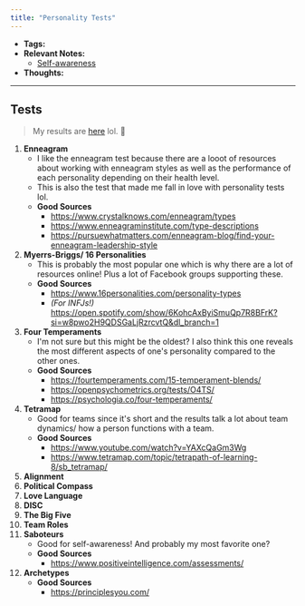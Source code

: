 ```yaml
---
title: "Personality Tests"
---
```


- **Tags:** 
- **Relevant Notes:**
	- [Self-awareness](notes/perdev/mh/self-awareness.md)
- **Thoughts:**

---
## Tests

> My results are [here](https://chloeabrasada.online/d0763cb237db450c85b33a09570657ab?v=f2fb42ea2e75490390f98a22f979e52e) lol. 👻

1. **Enneagram**
	- I like the enneagram test because there are a looot of resources about working with enneagram styles as well as the performance of each personality depending on their health level.
	- This is also the test that made me fall in love with personality tests lol.
	- **Good Sources**
		- https://www.crystalknows.com/enneagram/types
		- https://www.enneagraminstitute.com/type-descriptions
		- https://pursuewhatmatters.com/enneagram-blog/find-your-enneagram-leadership-style
2. **Myerrs-Briggs/ 16 Personalities**
	- This is probably the most popular one which is why there are a lot of resources online! Plus a lot of Facebook groups supporting these.
	- **Good Sources**
		- https://www.16personalities.com/personality-types
		- *(For INFJs!)* https://open.spotify.com/show/6KohcAxByiSmuQp7R8BFrK?si=w8pwo2H9QDSGaLjRzrcvtQ&dl_branch=1
3. **Four Temperaments**
	- I'm not sure but this might be the oldest? I also think this one reveals the most different aspects of one's personality compared to the other ones.
	- **Good Sources**
		- https://fourtemperaments.com/15-temperament-blends/
		- https://openpsychometrics.org/tests/O4TS/
		- https://psychologia.co/four-temperaments/
4. **Tetramap**
	- Good for teams since it's short and the results talk a lot about team dynamics/ how  a person functions with a team.
	- **Good Sources**
		- https://www.youtube.com/watch?v=YAXcQaGm3Wg
		- https://www.tetramap.com/topic/tetrapath-of-learning-8/sb_tetramap/
5. **Alignment**
6. **Political Compass**
7. **Love Language**
8. **DISC**
9. **The Big Five**
10. **Team Roles**
11. **Saboteurs**
	- Good for self-awareness! And probably my most favorite one?
	- **Good Sources**
		- https://www.positiveintelligence.com/assessments/
12. **Archetypes**
	- **Good Sources**
		- https://principlesyou.com/